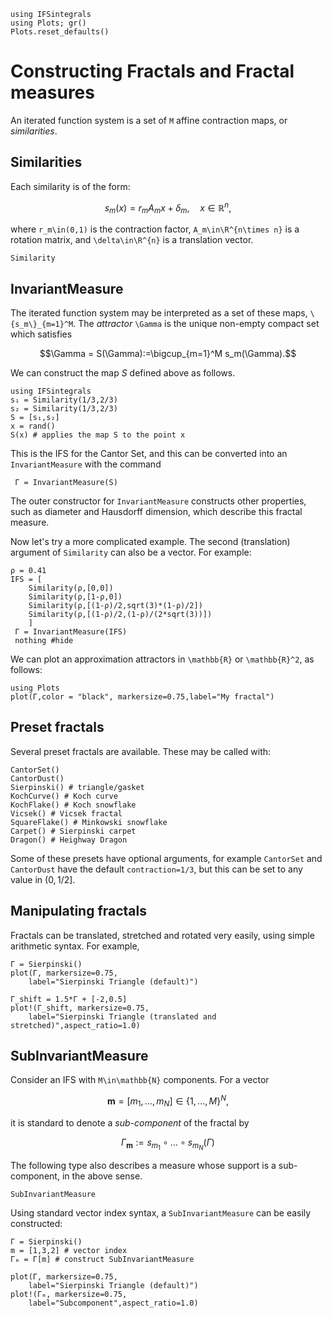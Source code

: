 ```@setup tutorial
using IFSintegrals
using Plots; gr()
Plots.reset_defaults()
```

# Constructing Fractals and Fractal measures
An iterated function system is a set of ``M`` affine contraction maps, or _similarities_.

## Similarities
Each similarity is of the form:

```math
s_m(x)=r_mA_mx + \delta_m,\quad x\in\mathbb{R}^n,
```

where ``r_m\in(0,1)`` is the contraction factor, ``A_m\in\R^{n\times n}`` is a rotation matrix, and ``\delta\in\R^{n}`` is a translation vector.

```@docs
Similarity
```
## InvariantMeasure
The iterated function system may be interpreted as a set of these maps, ``\{s_m\}_{m=1}^M``. The _attractor_ ``\Gamma`` is the unique non-empty compact set which satisfies

```math
\Gamma = S(\Gamma):=\bigcup_{m=1}^M s_m(\Gamma).
```

We can construct the map $S$ defined above as follows.
```@example tutorial
using IFSintegrals
s₁ = Similarity(1/3,2/3)
s₂ = Similarity(1/3,2/3)
S = [s₁,s₂]
x = rand()
S(x) # applies the map S to the point x
```
This is the IFS for the Cantor Set, and this can be converted into an ```InvariantMeasure``` with the command
```@example tutorial
 Γ = InvariantMeasure(S)
```

 The outer constructor for ```InvariantMeasure``` constructs other properties, such as diameter and Hausdorff dimension, which describe this fractal measure.
 
 Now let's try a more complicated example. The second (translation) argument of `Similarity` can also be a vector. For example:
```@example tutorial
ρ = 0.41
IFS = [
    Similarity(ρ,[0,0])
    Similarity(ρ,[1-ρ,0])
    Similarity(ρ,[(1-ρ)/2,sqrt(3)*(1-ρ)/2])
    Similarity(ρ,[(1-ρ)/2,(1-ρ)/(2*sqrt(3))])
    ]
 Γ = InvariantMeasure(IFS)
 nothing #hide
```
We can plot an approximation attractors in ``\mathbb{R}`` or ``\mathbb{R}^2``, as follows:
```@example tutorial
using Plots
plot(Γ,color = "black", markersize=0.75,label="My fractal")
```

## Preset fractals
Several preset fractals are available. These may be called with:
```@REPL tutorial
CantorSet()
CantorDust()
Sierpinski() # triangle/gasket
KochCurve() # Koch curve
KochFlake() # Koch snowflake
Vicsek() # Vicsek fractal
SquareFlake() # Minkowski snowflake
Carpet() # Sierpinski carpet
Dragon() # Heighway Dragon
```
Some of these presets have optional arguments, for example `CantorSet` and `CantorDust` have the default `contraction=1/3`, but this can be set to any value in $(0,1/2]$.

## Manipulating fractals

Fractals can be translated, stretched and rotated very easily, using simple arithmetic syntax. For example,
```@example tutorial
Γ = Sierpinski()
plot(Γ, markersize=0.75,
    label="Sierpinski Triangle (default)")

Γ_shift = 1.5*Γ + [-2,0.5]
plot!(Γ_shift, markersize=0.75, 
    label="Sierpinski Triangle (translated and stretched)",aspect_ratio=1.0)

```
## SubInvariantMeasure

Consider an IFS with ``M\in\mathbb{N}`` components. For a vector

```math
\mathbf{m}=[m_1,\ldots,m_N]\in\{1,\ldots,M\}^N,
```
it is standard to denote a _sub-component_ of the fractal by

```math
\Gamma_{\mathbf{m}} := s_{m_1}\circ\ldots \circ s_{m_N}(\Gamma)
```

The following type also describes a measure whose support is a sub-component, in the above sense.

```@docs
SubInvariantMeasure
```
Using standard vector index syntax, a `SubInvariantMeasure` can be easily constructed:

```@example tutorial
Γ = Sierpinski()
m = [1,3,2] # vector index
Γₘ = Γ[m] # construct SubInvariantMeasure

plot(Γ, markersize=0.75,
    label="Sierpinski Triangle (default)")
plot!(Γₘ, markersize=0.75,
    label="Subcomponent",aspect_ratio=1.0)
```